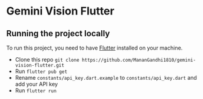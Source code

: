 # Gemini Vision Flutter
## Running the project locally
To run this project, you need to have [Flutter](https://flutter.dev/docs/get-started/install) installed on your machine.
* Clone this repo `git clone https://github.com/MananGandhi1810/gemini-vision-flutter.git`
* Run `flutter pub get`
* Rename `constants/api_key.dart.example` to `constants/api_key.dart` and add your API key
* Run `flutter run`